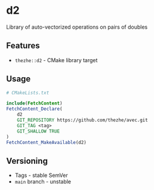 # d2

Library of auto-vectorized operations on pairs of doubles

## Features

- `thezhe::d2` - CMake library target

## Usage

```CMake
# CMakeLists.txt

include(FetchContent)
FetchContent_Declare(
    d2
    GIT_REPOSITORY https://github.com/thezhe/avec.git
    GIT_TAG <tag>
    GIT_SHALLOW TRUE
)
FetchContent_MakeAvailable(d2)
```

## Versioning

- Tags - stable SemVer
- `main` branch - unstable
